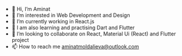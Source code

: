 - 👋 Hi, I’m Aminat
- 👀 I’m interested in Web Development and Design
- 🌱 I’m currently working in React.js
- 🌱 I am also learning and practising  Dart and Flutter
- 💞️ I’m looking to collaborate on React, Material Ui (React) and Flutter project
- 📫 How to reach me aminatmoldalieva@outlook.com

<!---
Aminat00/Aminat00 is a ✨ special ✨ repository because its `README.md` (this file) appears on your GitHub profile.
You can click the Preview link to take a look at your changes.
--->
